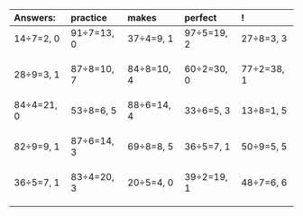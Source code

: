 | Answers: | practice | makes | perfect | ! |
| :--- | :--- | :--- | :--- | :--- |
| 14÷7=2, 0 | 91÷7=13, 0 | 37÷4=9, 1 | 97÷5=19, 2 | 27÷8=3, 3 | 
|   |   |   |   |   | 
|   |   |   |   |   | 
|   |   |   |   |   | 
| 28÷9=3, 1 | 87÷8=10, 7 | 84÷8=10, 4 | 60÷2=30, 0 | 77÷2=38, 1 | 
|   |   |   |   |   | 
|   |   |   |   |   | 
|   |   |   |   |   | 
| 84÷4=21, 0 | 53÷8=6, 5 | 88÷6=14, 4 | 33÷6=5, 3 | 13÷8=1, 5 | 
|   |   |   |   |   | 
|   |   |   |   |   | 
|   |   |   |   |   | 
| 82÷9=9, 1 | 87÷6=14, 3 | 69÷8=8, 5 | 36÷5=7, 1 | 50÷9=5, 5 | 
|   |   |   |   |   | 
|   |   |   |   |   | 
|   |   |   |   |   | 
| 36÷5=7, 1 | 83÷4=20, 3 | 20÷5=4, 0 | 39÷2=19, 1 | 48÷7=6, 6 | 
|   |   |   |   |   | 
|   |   |   |   |   | 
|   |   |   |   |   | 
